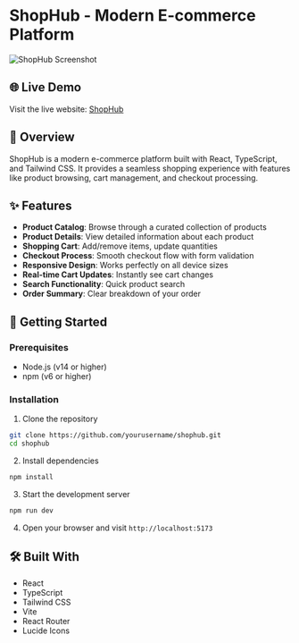 # ShopHub - Modern E-commerce Platform

![ShopHub Screenshot](https://images.unsplash.com/photo-1472851294608-062f824d29cc?w=800&q=80)

## 🌐 Live Demo

Visit the live website: [ShopHub](https://shophub-draft.netlify.app)

## 🎯 Overview

ShopHub is a modern e-commerce platform built with React, TypeScript, and Tailwind CSS. It provides a seamless shopping experience with features like product browsing, cart management, and checkout processing.

## ✨ Features

- **Product Catalog**: Browse through a curated collection of products
- **Product Details**: View detailed information about each product
- **Shopping Cart**: Add/remove items, update quantities
- **Checkout Process**: Smooth checkout flow with form validation
- **Responsive Design**: Works perfectly on all device sizes
- **Real-time Cart Updates**: Instantly see cart changes
- **Search Functionality**: Quick product search
- **Order Summary**: Clear breakdown of your order

## 🚀 Getting Started

### Prerequisites

- Node.js (v14 or higher)
- npm (v6 or higher)

### Installation

1. Clone the repository
```bash
git clone https://github.com/yourusername/shophub.git
cd shophub
```

2. Install dependencies
```bash
npm install
```

3. Start the development server
```bash
npm run dev
```

4. Open your browser and visit `http://localhost:5173`

## 🛠️ Built With

- React
- TypeScript
- Tailwind CSS
- Vite
- React Router
- Lucide Icons
